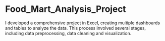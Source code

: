 # Food_Mart_Analysis_Project
I developed a comprehensive project in Excel, creating multiple dashboards and tables to analyze the data. This process involved several stages, including data preprocessing, data cleaning and visualization.
